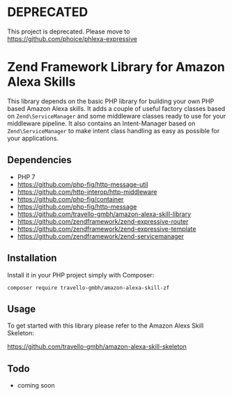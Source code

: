 # DEPRECATED

This project is deprecated. Please move to https://github.com/phoice/phlexa-expressive

# Zend Framework Library for Amazon Alexa Skills

This library depends on the basic PHP library for building your own PHP based Amazon 
Alexa skills. It adds a couple of useful factory classes based on `Zend\ServiceManager` 
and some middleware classes ready to use for your middleware pipeline. It also contains
an Intent-Manager based on `Zend\ServiceManager` to make intent class handling as easy 
as possible for your applications.

## Dependencies

* PHP 7
* https://github.com/php-fig/http-message-util
* https://github.com/http-interop/http-middleware
* https://github.com/php-fig/container
* https://github.com/php-fig/http-message
* https://github.com/travello-gmbh/amazon-alexa-skill-library
* https://github.com/zendframework/zend-expressive-router
* https://github.com/zendframework/zend-expressive-template
* https://github.com/zendframework/zend-servicemanager

## Installation

Install it in your PHP project simply with Composer:

```
composer require travello-gmbh/amazon-alexa-skill-zf
```

## Usage

To get started with this library please refer to the Amazon Alexs Skill Skeleton:

https://github.com/travello-gmbh/amazon-alexa-skill-skeleton

## Todo

* coming soon
